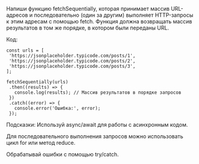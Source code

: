 Напиши функцию fetchSequentially, которая принимает массив URL-адресов и последовательно (один за другим) выполняет HTTP-запросы к этим адресам с помощью fetch. Функция должна возвращать массив результатов в том же порядке, в котором были переданы URL.

Код:

 ```
const urls = [
  'https://jsonplaceholder.typicode.com/posts/1',
  'https://jsonplaceholder.typicode.com/posts/2',
  'https://jsonplaceholder.typicode.com/posts/3',
];

fetchSequentially(urls)
  .then((results) => {
    console.log(results); // Массив результатов в порядке запросов
  })
  .catch((error) => {
    console.error('Ошибка:', error);
  });
 ```

Подсказки:
Используй async/await для работы с асинхронным кодом.

Для последовательного выполнения запросов можно использовать цикл for или метод reduce.

Обрабатывай ошибки с помощью try/catch.







